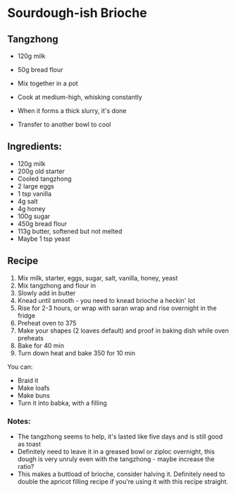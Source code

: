 # Sourdough-ish Brioche

## Tangzhong
* 120g milk
* 50g bread flour 

* Mix together in a pot
* Cook at medium-high, whisking constantly
* When it forms a thick slurry, it's done
* Transfer to another bowl to cool

## Ingredients: 

* 120g milk
* 200g old starter
* Cooled tangzhong
* 2 large eggs
* 1 tsp vanilla
* 4g salt
* 4g honey
* 100g sugar
* 450g bread flour
* 113g butter, softened but not melted
* Maybe 1 tsp yeast


## Recipe

1. Mix milk, starter, eggs, sugar, salt, vanilla, honey, yeast
2. Mix tangzhong and flour in
3. Slowly add in butter
4. Knead until smooth - you need to knead brioche a heckin' lot
5. Rise for 2-3 hours, or wrap with saran wrap and rise overnight in the fridge
6. Preheat oven to 375 
7. Make your shapes (2 loaves default) and proof in baking dish while oven preheats
8. Bake for 40 min
9. Turn down heat and bake 350 for 10 min


You can: 
* Braid it 
* Make loafs
* Make buns
* Turn it into babka, with a filling

### Notes: 
* The tangzhong seems to help, it's lasted like five days and is still good as toast
* Definitely need to leave it in a greased bowl or ziploc overnight, this dough is very unruly even with the tangzhong - maybe increase the ratio? 
* This makes a buttload of brioche, consider halving it. Definitely need to double the apricot filling recipe if you're using it with this recipe straight. 
